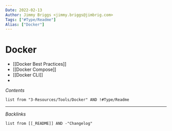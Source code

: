 ```yaml
---
Date: 2022-02-13
Author: Jimmy Briggs <jimmy.briggs@jimbrig.com>
Tags: ["#Type/Readme"]
Alias: ["Docker"]
---
```


# Docker

- [[Docker Best Practices]]
- [[Docker Compose]]
- [[Docker CLI]]
- 



*Contents*

```dataview
list from "3-Resources/Tools/Docker" AND !#Type/Readme
```

***

*Backlinks*

```dataview
list from [[_README]] AND -"Changelog"
```